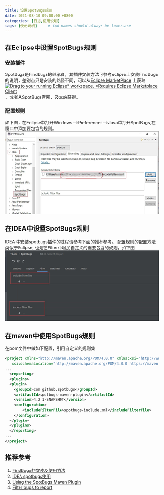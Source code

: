 ```yaml
---
title: 设置SpotBugs规则
date: 2021-08-10 09:00:00 +0800
categories: [日志,使用说明]
tags: [使用说明]     # TAG names should always be lowercase
---
```


## 在Eclipse中设置SpotBugs规则
### 安装插件
 SpotBugs是FindBugs的继承者，其插件安装方法可参考eclipse上安装FindBugs的说明，差别点只是安装的路径不同，可以从[Eclipse MarketPlace](https://marketplace.eclipse.org/content/spotbugs-eclipse-plugin) 上获取[![Drag to your running Eclipse* workspace. *Requires Eclipse Marketplace Client](https://marketplace.eclipse.org/sites/all/themes/solstice/public/images/marketplace/btn-install.svg)](http://marketplace.eclipse.org/marketplace-client-intro?mpc_install=3519199 "拖拽到运行的Eclipse工作空间中(依赖 Eclipse Marketplace Client)")，或者从[SpotBugs官网](https://spotbugs.readthedocs.io/en/latest/eclipse.html)，及本站获得。
 ### 配置规则  
 如下图，在Eclipse中打开Windows-->Preferences-->Java中打开SpotBugs,在窗口中添加要包含的规则。
![Eclipse 中配置SpotBugs规则](/assets/img/rules/sb/eclipseRules.jpg)

## 在IDEA中设置SpotBugs规则
IDEA 中安装spotbugs插件的过程请参考下面的推荐参考。
配置规则的配置方法类似于Eclipse, 也是在Filter中增加自定义的需要包含的规则，如下图
![IDEA 配置规则](/assets/img/rules/sb/ideaRules.jpg)

## 在maven中使用SpotBugs规则
在pom文件中做如下配置，引用自定义的规则集

````xml
<project xmlns="http://maven.apache.org/POM/4.0.0" xmlns:xsi="http://www.w3.org/2001/XMLSchema-instance"
   xsi:schemaLocation="http://maven.apache.org/POM/4.0.0 https://maven.apache.org/xsd/maven-4.0.0.xsd">
...
  <reporting>
  <plugins>
  <plugin>
    <groupId>com.github.spotbugs</groupId>
    <artifactId>spotbugs-maven-plugin</artifactId>
    <version>4.2.1-SNAPSHOT</version>
    <configuration>
        <includeFilterFile>spotbugs-include.xml</includeFilterFile>
    </configuration>
  </plugin>
  </plugins>
  </reporting>
...
</project>
````

## 推荐参考
1. [FindBugs的安装及使用方法][eclipse_install]
2. [IDEA spotbugs使用][idea_install]
3. [Using the SpotBugs Maven Plugin][using_maven]
4. [Filter bugs to report][maven_filter]

[eclipse_install]:https://www.cnblogs.com/thomasyang-blogs/p/7657252.html "FindBugs的安装及使用方法"
[idea_install]:https://www.cnblogs.com/xiang--liu/p/13637154.html "IDEA spotbugs使用"
[using_maven]:https://spotbugs.readthedocs.io/en/latest/maven.html#using-the-spotbugs-maven-plugin "Using the SpotBugs Maven Plugin"
[maven_filter]:https://spotbugs.github.io/spotbugs-maven-plugin/usage.html "Filter bugs to report"
